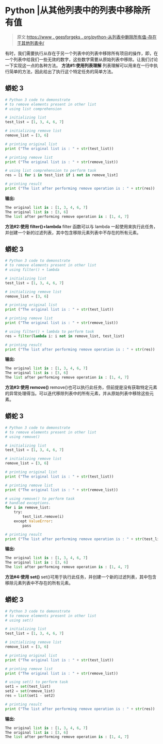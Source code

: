 # Python |从其他列表中的列表中移除所有值

> 原文:[https://www . geesforgeks . org/python-从列表中删除所有值-存在于其他列表中/](https://www.geeksforgeeks.org/python-remove-all-values-from-a-list-present-in-other-list/)

有时，我们需要执行从存在于另一个列表中的列表中移除所有项目的操作，即，在一个列表中给我们一些无效的数字，这些数字需要从原始列表中移除。让我们讨论一下实现这一点的各种方法。
**方法#1:使用列表理解**
列表理解可以用来在一行中执行简单的方法，因此给出了执行这个特定任务的简单方法。

## 蟒蛇 3

```py
# Python 3 code to demonstrate
# to remove elements present in other list
# using list comprehension

# initializing list
test_list = [1, 3, 4, 6, 7]

# initializing remove list
remove_list = [3, 6]

# printing original list
print ("The original list is : " + str(test_list))

# printing remove list
print ("The original list is : " + str(remove_list))

# using list comprehension to perform task
res = [i for i in test_list if i not in remove_list]

# printing result
print ("The list after performing remove operation is : " + str(res))
```

**输出:**

```py
The original list is : [1, 3, 4, 6, 7]
The original list is : [3, 6]
The list after performing remove operation is : [1, 4, 7]

```

**方法#2:使用 filter()+lambda**
filter 函数可以与 lambda 一起使用来执行此任务，并创建一个新的过滤列表，其中包含移除元素列表中不存在的所有元素。

## 蟒蛇 3

```py
# Python 3 code to demonstrate
# to remove elements present in other list
# using filter() + lambda

# initializing list
test_list = [1, 3, 4, 6, 7]

# initializing remove list
remove_list = [3, 6]

# printing original list
print ("The original list is : " + str(test_list))

# printing remove list
print ("The original list is : " + str(remove_list))

# using filter() + lambda to perform task
res = filter(lambda i: i not in remove_list, test_list)

# printing result
print ("The list after performing remove operation is : " + str(res))
```

**输出:**

```py
The original list is : [1, 3, 4, 6, 7]
The original list is : [3, 6]
The list after performing remove operation is : [1, 4, 7]

```

**方法#3:使用 remove()**
remove()也可以执行此任务，但前提是没有获取特定元素的异常处理得当。可以迭代移除列表中的所有元素，并从原始列表中移除这些元素。

## 蟒蛇 3

```py
# Python 3 code to demonstrate
# to remove elements present in other list
# using remove()

# initializing list
test_list = [1, 3, 4, 6, 7]

# initializing remove list
remove_list = [3, 6]

# printing original list
print ("The original list is : " + str(test_list))

# printing remove list
print ("The original list is : " + str(remove_list))

# using remove() to perform task
# handled exceptions.
for i in remove_list:
    try:
        test_list.remove(i)
    except ValueError:
        pass

# printing result
print ("The list after performing remove operation is : " + str(test_list))
```

**输出:**

```py
The original list is : [1, 3, 4, 6, 7]
The original list is : [3, 6]
The list after performing remove operation is : [1, 4, 7]

```

**方法#4:使用 set()**
set()可用于执行此任务，并创建一个新的过滤列表，其中包含移除元素列表中不存在的所有元素。

## 蟒蛇 3

```py
# Python 3 code to demonstrate
# to remove elements present in other list
# using set()

# initializing list
test_list = [1, 3, 4, 6, 7]

# initializing remove list
remove_list = [3, 6]

# printing original list
print ("The original list is : " + str(test_list))

# printing remove list
print ("The original list is : " + str(remove_list))

# using set() to perform task
set1 = set(test_list)
set2 = set(remove_list)
res = list(set1 - set2)

# printing result
print ("The list after performing remove operation is : " + str(res))
```

**输出:**

```py
The original list is : [1, 3, 4, 6, 7]
The original list is : [3, 6]
The list after performing remove operation is : [1, 4, 7]

```